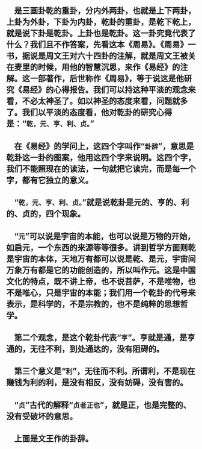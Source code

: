 &emsp;是三画卦乾的重卦，分内外两卦，也就是上下两卦，上卦为外卦，下卦为内卦，乾卦的重卦，是乾下乾上，就是说下卦是乾卦。上卦也是乾卦。这一卦究竟代表了什么？我们且不作答案，先看这本《周易》。《周易》一书，据说是周文王对六十四卦的注解，就是周文王被关在麦里的时候，用他的智慧沉思，来作《易经》的注解。这一部著作，后世称作《周易》，等于说这是他研究《易经》的心得报告。我们可以持这种平淡的观念来看，不必太神圣了。如以神圣的态度来看，问题就多了。我们以平淡的态度看，他对乾卦的研究心得是：“``乾，元、亨、利、贞。``”
---
&emsp;在《易经》的学问上，这四个字叫作“``卦辞``”，意思是乾卦这一卦的图案，他用这四个字来说明。这四个字，我们不能照现在的读法，一句就把它读完，而是每一个字，都有它独立的意义。
---
&emsp;“``乾，元、亨、利、贞。``”就是说乾卦是元的、亨的、利的、贞的，四个现象。
---
&emsp;“``元``”可以说是宇宙的本能，也可以说是万物的开始，如启元，一个东西的来源等等很多。讲到哲学方面则乾是宇宙的本体，天地万有都可以说是乾、是元，宇宙间万象万有都是它的功能创造的，所以叫作元。这是中国文化的特点，既不讲上帝，也不说菩萨，不是唯物，也不是唯心，只是宇宙的本能；我们用一个乾卦的代号来表示，是科学的，不是宗教的，也不是纯粹的思想哲学。
---
&emsp;第二个观念，是这个乾卦代表“``亨``”。亨就是通，是亨通的，无往不利，到处通达的，没有阻碍的。
---
&emsp;第三个意义是“``利``”，无往而不利。所谓利，不是现在赚钱为利的利，是没有相反，没有妨碍，没有害的。
---
&emsp;“``贞``”古代的解释“``贞者正也``”，就是正，也是完整的、没有受破坏的意思。
---
&emsp;上面是文王作的卦辞。
---
